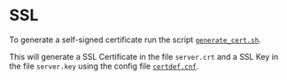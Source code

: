 # SSL

To generate a self-signed certificate run the script [`generate_cert.sh`](./generate_cert.sh).

This will generate a SSL Certificate in the file `server.crt` and a SSL Key in the file `server.key` using the config file [`certdef.cnf`](./certdef.cnf).
